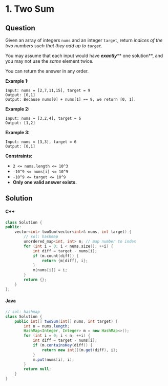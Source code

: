 # 1. Two Sum

## Question

Given an array of integers `nums` and an integer `target`, return _indices of the two numbers such that they add up to `target`_.

You may assume that each input would have _**exactly**_** one solution**, and you may not use the _same_ element twice.

You can return the answer in any order.

**Example 1:**

```
Input: nums = [2,7,11,15], target = 9
Output: [0,1]
Output: Because nums[0] + nums[1] == 9, we return [0, 1].
```

**Example 2:**

```
Input: nums = [3,2,4], target = 6
Output: [1,2]
```

**Example 3:**

```
Input: nums = [3,3], target = 6
Output: [0,1]
```

**Constraints:**

* `2 <= nums.length <= 10^3`
* `-10^9 <= nums[i] <= 10^9`
* `-10^9 <= target <= 10^9`
* **Only one valid answer exists.**

## Solution

#### C++

```cpp
class Solution {
public:
    vector<int> twoSum(vector<int>& nums, int target) {
        // sol: hashmap
        unordered_map<int, int> m; // map number to index
        for (int i = 0; i < nums.size(); ++i) {
            int diff = target - nums[i];
            if (m.count(diff)) {
                return {m[diff], i};
            }
            m[nums[i]] = i;
        }
        return {};
    }
};
```

#### Java

```java
// sol: hashmap
class Solution {
    public int[] twoSum(int[] nums, int target) {
        int n = nums.length;
        HashMap<Integer, Integer> m = new HashMap<>();
        for (int i = 0; i < n; ++i) {
            int diff = target - nums[i];
            if (m.containsKey(diff)) {
                return new int[]{m.get(diff), i};
            }
            m.put(nums[i], i);
        }
        return null;
    }
}
```
